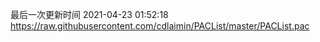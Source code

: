 最后一次更新时间 2021-04-23 01:52:18
https://raw.githubusercontent.com/cdlaimin/PACList/master/PACList.pac

